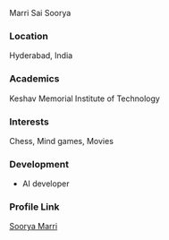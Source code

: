 Marri Sai Soorya

### Location

Hyderabad, India

### Academics
Keshav Memorial Institute of Technology

### Interests

Chess, Mind games, Movies

### Development

- AI developer

### Profile Link

[Soorya Marri](https://github.com/M-SAI-SOORYA)
